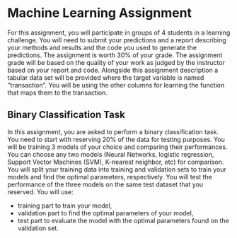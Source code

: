 # Machine Learning Assignment

For this assignment, you will participate in groups of 4 students in a learning challenge. You will need to submit your predictions and a report describing your methods and results and the code you used to generate the predictions.
The assignment is worth 30% of your grade.
The assignment grade will be based on the quality of your work as judged by the instructor based on your report and code.
Alongside this assignment description a tabular data set will be provided where the target variable is named ”transaction”. You will be using the other columns for learning the function that maps them to the transaction.

## Binary Classification Task

In this assignment, you are asked to perform a binary classification task. You need to start with reserving 20% of the data for testing purposes.
You will be training 3 models of your choice and comparing their performances. You can choose any two models (Neural Networks, logistic regression, Support Vector Machines (SVM), K-nearest neighbor, etc) for comparison. You will split your training data into training and validation sets to train your models and find the optimal parameters, respectively. You will test the performance of the three models on the same test dataset that you reserved.
You will use:
- training part to train your model,
- validation part to find the optimal parameters of your model,
- test part to evaluate the model with the optimal parameters found on the validation set.
